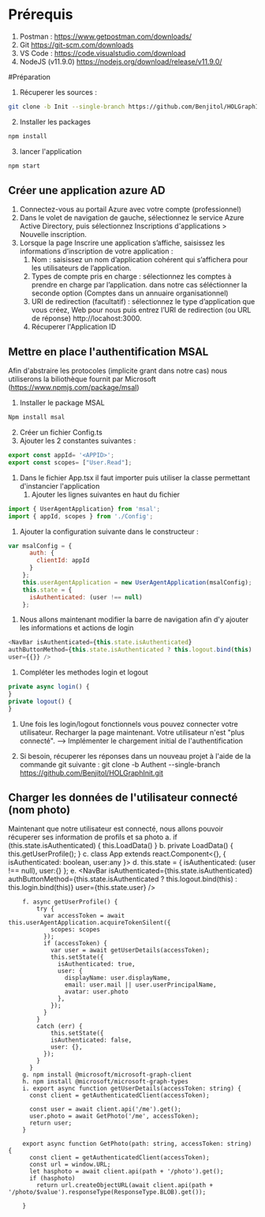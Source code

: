 # Prérequis
1. Postman :
https://www.getpostman.com/downloads/
1. Git
https://git-scm.com/downloads
1. VS Code :
https://code.visualstudio.com/download
2. NodeJS (v11.9.0)
https://nodejs.org/download/release/v11.9.0/

#Préparation
1. Récuperer les sources :
```bash
git clone -b Init --single-branch https://github.com/Benjitol/HOLGraphInit.git
```
2. Installer les packages 
```bash
npm install
```
3. lancer l'application
```bash
npm start
```

## Créer une application azure AD
1. Connectez-vous au portail Azure avec votre compte (professionnel)
1. Dans le volet de navigation de gauche, sélectionnez le service Azure Active Directory, puis sélectionnez Inscriptions d'applications > Nouvelle inscription.
1. Lorsque la page Inscrire une application s’affiche, saisissez les informations d’inscription de votre application :
	1. Nom : saisissez un nom d’application cohérent qui s’affichera pour les utilisateurs de l’application.
	1. Types de compte pris en charge : sélectionnez les comptes à prendre en charge par l’application. dans notre cas séléctionner la seconde option (Comptes dans un annuaire organisationnel)
	1. URI de redirection (facultatif) : sélectionnez le type d’application que vous créez, Web  pour nous puis entrez l’URI de redirection (ou URL de réponse) http://locahost:3000.
	1. Récuperer l'Application ID
## Mettre en place l'authentification MSAL
Afin d'abstraire les protocoles (implicite grant dans notre cas) nous utiliserons la biliothèque fournit par Microsoft (https://www.npmjs.com/package/msal)
1. Installer le package MSAL 
```bash
Npm install msal
```
2. Créer un fichier Config.ts 
3. Ajouter les 2 constantes suivantes :

```javascript
export const appId= '<APPID>';
export const scopes= ["User.Read"];
```

1. Dans le fichier App.tsx il faut importer puis utiliser la classe permettant d'instancier l'application
	1. Ajouter les lignes suivantes en haut du fichier
  ```javascript
  import { UserAgentApplication} from 'msal';
  import { appId, scopes } from './Config';
  ```
  1. Ajouter la configuration suivante dans le constructeur :
  ```javascript
  var msalConfig = {
        auth: {
          clientId: appId
        }
      };
      this.userAgentApplication = new UserAgentApplication(msalConfig);
      this.state = {
        isAuthenticated: (user !== null)
      };
  ```
1. Nous allons maintenant modifier la barre de navigation afin d'y ajouter les informations et actions de login
```javascript
<NavBar isAuthenticated={this.state.isAuthenticated}
authButtonMethod={this.state.isAuthenticated ? this.logout.bind(this) : this.login.bind(this)}
user={{}} />
```
1. Compléter les methodes login et logout
```javascript
private async login() {
}
private logout() {
}
```
1. Une fois les login/logout fonctionnels vous pouvez connecter votre utilisateur. 
Recharger la page maintenant. 
Votre utilisateur n'est "plus connecté". 
--> Implémenter le chargement initial de l'authentification

11. Si besoin, récuperer les réponses dans un nouveau projet à l'aide de la commande git suivante : 
git clone -b Authent --single-branch https://github.com/Benjitol/HOLGraphInit.git

## Charger les données de l'utilisateur connecté (nom photo)
Maintenant que notre utilisateur est connecté, nous allons pouvoir récuperer ses information de profils et sa photo
		a. if (this.state.isAuthenticated) {
		      this.LoadData()
		    }
		b. private LoadData() {
		    this.getUserProfile();
		  }
		c. class App extends react.Component<{}, { isAuthenticated: boolean, user:any }>
		d. this.state = {
		      isAuthenticated: (user !== null),
		      user:{}
		    };
		e. <NavBar isAuthenticated={this.state.isAuthenticated}
		          authButtonMethod={this.state.isAuthenticated ? this.logout.bind(this) : this.login.bind(this)}
		          user={this.state.user} />
		
		f. async getUserProfile() {
		    try {
		      var accessToken = await this.userAgentApplication.acquireTokenSilent({
		        scopes: scopes
		      });
		      if (accessToken) {
		        var user = await getUserDetails(accessToken);
		        this.setState({
		          isAuthenticated: true,
		          user: {
		            displayName: user.displayName,
		            email: user.mail || user.userPrincipalName,
		            avatar: user.photo
		          },
		        });
		      }
		    }
		    catch (err) {
		        this.setState({
		        isAuthenticated: false,
		        user: {},
		      });
		    }
		  }
		g. npm install @microsoft/microsoft-graph-client
		h. npm install @microsoft/microsoft-graph-types
		i. export async function getUserDetails(accessToken: string) {
		  const client = getAuthenticatedClient(accessToken);
		
		  const user = await client.api('/me').get();
		  user.photo = await GetPhoto('/me', accessToken);
		  return user;
		}
		
		export async function GetPhoto(path: string, accessToken: string) {
		  const client = getAuthenticatedClient(accessToken);
		  const url = window.URL;
		  let hasphoto = await client.api(path + '/photo').get();
		  if (hasphoto)
		    return url.createObjectURL(await client.api(path + '/photo/$value').responseType(ResponseType.BLOB).get());
		
		}
		



